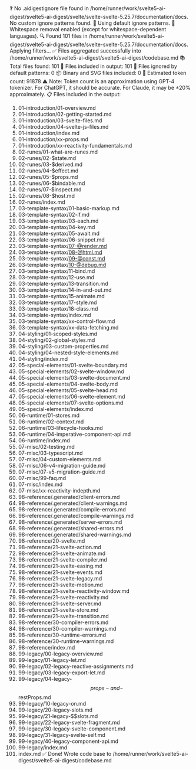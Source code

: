 ❓ No .aidigestignore file found in /home/runner/work/svelte5-ai-digest/svelte5-ai-digest/svelte/svelte-svelte-5.25.7/documentation/docs.
No custom ignore patterns found.
🚫 Using default ignore patterns.
🧹 Whitespace removal enabled (except for whitespace-dependent languages).
🔍 Found 101 files in /home/runner/work/svelte5-ai-digest/svelte5-ai-digest/svelte/svelte-svelte-5.25.7/documentation/docs. Applying filters...
✅ Files aggregated successfully into /home/runner/work/svelte5-ai-digest/svelte5-ai-digest/codebase.md
📚 Total files found: 101
📎 Files included in output: 101
🚫 Files ignored by default patterns: 0
📦 Binary and SVG files included: 0
🔢 Estimated token count: 91878
⚠️ Note: Token count is an approximation using GPT-4 tokenizer. For ChatGPT, it should be accurate. For Claude, it may be ±20% approximately.
📋 Files included in the output:
1. 01-introduction/01-overview.md
2. 01-introduction/02-getting-started.md
3. 01-introduction/03-svelte-files.md
4. 01-introduction/04-svelte-js-files.md
5. 01-introduction/index.md
6. 01-introduction/xx-props.md
7. 01-introduction/xx-reactivity-fundamentals.md
8. 02-runes/01-what-are-runes.md
9. 02-runes/02-$state.md
10. 02-runes/03-$derived.md
11. 02-runes/04-$effect.md
12. 02-runes/05-$props.md
13. 02-runes/06-$bindable.md
14. 02-runes/07-$inspect.md
15. 02-runes/08-$host.md
16. 02-runes/index.md
17. 03-template-syntax/01-basic-markup.md
18. 03-template-syntax/02-if.md
19. 03-template-syntax/03-each.md
20. 03-template-syntax/04-key.md
21. 03-template-syntax/05-await.md
22. 03-template-syntax/06-snippet.md
23. 03-template-syntax/07-@render.md
24. 03-template-syntax/08-@html.md
25. 03-template-syntax/09-@const.md
26. 03-template-syntax/10-@debug.md
27. 03-template-syntax/11-bind.md
28. 03-template-syntax/12-use.md
29. 03-template-syntax/13-transition.md
30. 03-template-syntax/14-in-and-out.md
31. 03-template-syntax/15-animate.md
32. 03-template-syntax/17-style.md
33. 03-template-syntax/18-class.md
34. 03-template-syntax/index.md
35. 03-template-syntax/xx-control-flow.md
36. 03-template-syntax/xx-data-fetching.md
37. 04-styling/01-scoped-styles.md
38. 04-styling/02-global-styles.md
39. 04-styling/03-custom-properties.md
40. 04-styling/04-nested-style-elements.md
41. 04-styling/index.md
42. 05-special-elements/01-svelte-boundary.md
43. 05-special-elements/02-svelte-window.md
44. 05-special-elements/03-svelte-document.md
45. 05-special-elements/04-svelte-body.md
46. 05-special-elements/05-svelte-head.md
47. 05-special-elements/06-svelte-element.md
48. 05-special-elements/07-svelte-options.md
49. 05-special-elements/index.md
50. 06-runtime/01-stores.md
51. 06-runtime/02-context.md
52. 06-runtime/03-lifecycle-hooks.md
53. 06-runtime/04-imperative-component-api.md
54. 06-runtime/index.md
55. 07-misc/02-testing.md
56. 07-misc/03-typescript.md
57. 07-misc/04-custom-elements.md
58. 07-misc/06-v4-migration-guide.md
59. 07-misc/07-v5-migration-guide.md
60. 07-misc/99-faq.md
61. 07-misc/index.md
62. 07-misc/xx-reactivity-indepth.md
63. 98-reference/.generated/client-errors.md
64. 98-reference/.generated/client-warnings.md
65. 98-reference/.generated/compile-errors.md
66. 98-reference/.generated/compile-warnings.md
67. 98-reference/.generated/server-errors.md
68. 98-reference/.generated/shared-errors.md
69. 98-reference/.generated/shared-warnings.md
70. 98-reference/20-svelte.md
71. 98-reference/21-svelte-action.md
72. 98-reference/21-svelte-animate.md
73. 98-reference/21-svelte-compiler.md
74. 98-reference/21-svelte-easing.md
75. 98-reference/21-svelte-events.md
76. 98-reference/21-svelte-legacy.md
77. 98-reference/21-svelte-motion.md
78. 98-reference/21-svelte-reactivity-window.md
79. 98-reference/21-svelte-reactivity.md
80. 98-reference/21-svelte-server.md
81. 98-reference/21-svelte-store.md
82. 98-reference/21-svelte-transition.md
83. 98-reference/30-compiler-errors.md
84. 98-reference/30-compiler-warnings.md
85. 98-reference/30-runtime-errors.md
86. 98-reference/30-runtime-warnings.md
87. 98-reference/index.md
88. 99-legacy/00-legacy-overview.md
89. 99-legacy/01-legacy-let.md
90. 99-legacy/02-legacy-reactive-assignments.md
91. 99-legacy/03-legacy-export-let.md
92. 99-legacy/04-legacy-$$props-and-$$restProps.md
93. 99-legacy/10-legacy-on.md
94. 99-legacy/20-legacy-slots.md
95. 99-legacy/21-legacy-$$slots.md
96. 99-legacy/22-legacy-svelte-fragment.md
97. 99-legacy/30-legacy-svelte-component.md
98. 99-legacy/31-legacy-svelte-self.md
99. 99-legacy/40-legacy-component-api.md
100. 99-legacy/index.md
101. index.md
✅ Done! Wrote code base to /home/runner/work/svelte5-ai-digest/svelte5-ai-digest/codebase.md
